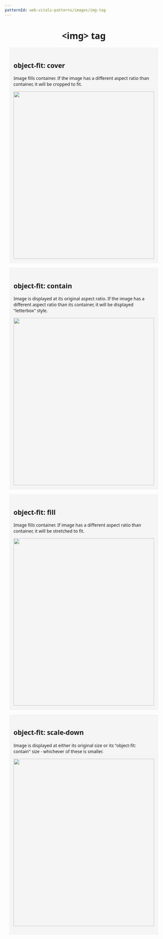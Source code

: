 ```yaml
---
patternId: web-vitals-patterns/images/img-tag
---
```


<!DOCTYPE html>
<html lang="en">

<head>
    <meta charset="utf-8">
    <meta name="viewport" content="width=device-width, initial-scale=1">
    <title>&lt;img&gt; tag demo</title>
    <style>
        body {
            padding: 1em;
            font-family: system-ui;
        }
        h1 {
            text-align: center;
        }
        .section {
            margin: 1em;
            padding: 1em;
            background-color: #F5F5F5;
        }
        .cover {
            object-fit: cover;
            width: 100%
        }
        .contain {
            object-fit: contain;
            width: 100%
        }
        .fill {
            object-fit: fill;
            width: 100%;
        }
        .scale-down {
            object-fit: scale-down;
            width: 100%;
        }
    </style>
</head>
<body>
    <h1>&lt;img&gt; tag</h1>
    <div class="section">
        <h2>object-fit: cover</h2>
        <p>Image fills container. If the image has a different aspect ratio than container, it will be cropped to fit.</p>
        <img class="cover" src="https://web-dev.imgix.net/image/j2RDdG43oidUy6AL6LovThjeX9c2/DmZBhXhFnBS7tl8TW4Fn.jpg" width="800" height="533">
    </div>
    <div class="section">
        <h2>object-fit: contain</h2>
        <p>Image is displayed at its original aspect ratio. If the image has a different aspect ratio than its container, it will be displayed "letterbox" style.</p>
        <img class="contain" src="https://web-dev.imgix.net/image/j2RDdG43oidUy6AL6LovThjeX9c2/DmZBhXhFnBS7tl8TW4Fn.jpg" width="800" height="533">
    </div>
    <div class="section">
        <h2>object-fit: fill</h2>
        <p>Image fills container. If image has a different aspect ratio than container, it will be stretched to fit.</p>
        <img class="fill" src="https://web-dev.imgix.net/image/j2RDdG43oidUy6AL6LovThjeX9c2/DmZBhXhFnBS7tl8TW4Fn.jpg" width="800" height="533">
    </div>
    <div class="section">
        <h2>object-fit: scale-down</h2>
        <p>Image is displayed at either its original size or its "object-fit: contain" size - whichever of these is smaller.<p>
        <img class="scale-down" src="https://web-dev.imgix.net/image/j2RDdG43oidUy6AL6LovThjeX9c2/DmZBhXhFnBS7tl8TW4Fn.jpg" width="800" height="533">
    </div>
</body>
